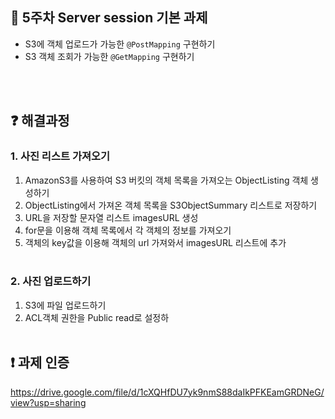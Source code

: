 ## 📌 5주차 Server session 기본 과제
- S3에 객체 업로드가 가능한 `@PostMapping` 구현하기
- S3 객체 조회가 가능한 `@GetMapping` 구현하기

<br><br>

## ❓ 해결과정

### 1. 사진 리스트 가져오기
1. AmazonS3를 사용하여 S3 버킷의 객체 목록을 가져오는 ObjectListing 객체 생성하기
2. ObjectListing에서 가져온 객체 목록을 S3ObjectSummary 리스트로 저장하기
3. URL을 저장할 문자열 리스트 imagesURL 생성
4. for문을 이용해 객체 목록에서 각 객체의 정보를 가져오기
5. 객체의 key값을 이용해 객체의 url 가져와서 imagesURL 리스트에 추가
<br><br>

### 2️. 사진 업로드하기
1. S3에 파일 업로드하기
2. ACL객체 권한을 Public read로 설정하
<br><br>

## ❗ 과제 인증
https://drive.google.com/file/d/1cXQHfDU7yk9nmS88daIkPFKEamGRDNeG/view?usp=sharing
